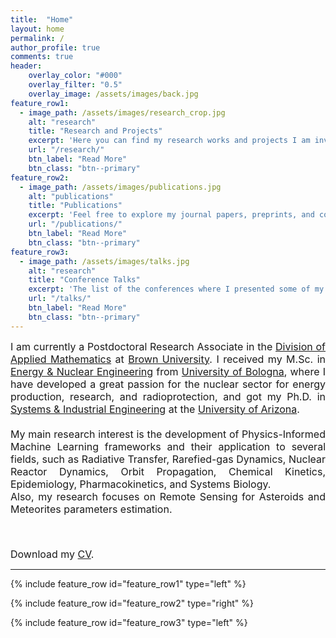 ```yaml
---
title:  "Home"
layout: home
permalink: /
author_profile: true
comments: true
header:
    overlay_color: "#000"
    overlay_filter: "0.5"
    overlay_image: /assets/images/back.jpg
feature_row1:
  - image_path: /assets/images/research_crop.jpg
    alt: "research"
    title: "Research and Projects"
    excerpt: 'Here you can find my research works and projects I am involved in.'
    url: "/research/"
    btn_label: "Read More"
    btn_class: "btn--primary"
feature_row2:
  - image_path: /assets/images/publications.jpg
    alt: "publications"
    title: "Publications"
    excerpt: 'Feel free to explore my journal papers, preprints, and conference proceedings.'
    url: "/publications/"
    btn_label: "Read More"
    btn_class: "btn--primary"
feature_row3:
  - image_path: /assets/images/talks.jpg
    alt: "research"
    title: "Conference Talks"
    excerpt: 'The list of the conferences where I presented some of my works.'
    url: "/talks/"
    btn_label: "Read More"
    btn_class: "btn--primary"
---
```


<font size="3">
<div style="text-align: justify;"> I am currently a Postdoctoral Research Associate in the <a href="https://appliedmath.brown.edu/">Division of Applied Mathematics</a> at <a href="https://www.brown.edu/">Brown University</a>. I received my M.Sc. in <a href="https://corsi.unibo.it/2cycle/EnergyEngineering">Energy &amp; Nuclear Engineering</a> from <a href="https://www.unibo.it/en/">University of Bologna</a>, where I have developed a great passion for the nuclear sector for energy production, research, and radioprotection, and got my Ph.D. in <a href="https://sie.engineering.arizona.edu/">Systems &amp; Industrial Engineering</a> at the <a href="https://www.arizona.edu/">University of Arizona</a>. <br><br>My main research interest is the development of Physics-Informed Machine Learning frameworks and their application to several fields, such as Radiative Transfer, Rarefied-gas Dynamics, Nuclear Reactor Dynamics, Orbit Propagation, Chemical Kinetics, Epidemiology, Pharmacokinetics, and Systems Biology.<br>Also, my research focuses on Remote Sensing for Asteroids and Meteorites parameters estimation.</div> <p><br></p> <i class="fas fa-download pr-1 fa-fw"></i> Download my <a href="https://github.com/mariodeflorio/mariodeflorio.github.io/raw/master/_files/CV_DeFlorio.pdf">CV</a>. </font>


<hr>

{% include feature_row id="feature_row1" type="left" %}

{% include feature_row id="feature_row2" type="right" %}

{% include feature_row id="feature_row3" type="left" %}


